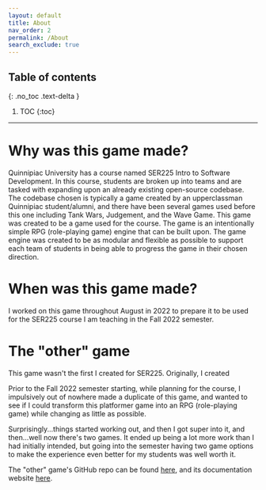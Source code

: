 ```yaml
---
layout: default
title: About
nav_order: 2
permalink: /About
search_exclude: true
---
```


## Table of contents
{: .no_toc .text-delta }

1. TOC
{:toc}

---

# Why was this game made?

Quinnipiac University has a course named SER225 Intro to Software Development.
In this course, students are broken up into teams and are tasked with expanding upon an already existing open-source codebase.
The codebase chosen is typically a game created by an upperclassman Quinnipiac student/alumni, and there have been several games used before this one including Tank Wars, Judgement, and the Wave Game.
This game was created to be a game used for the course. The game is an intentionally simple RPG (role-playing game) engine that can be built upon.
The game engine was created to be as modular and flexible as possible to support each team of students in being able to progress the game in their chosen direction.

# When was this game made?

I worked on this game throughout August in 2022 to prepare it to be used for the SER225 course I am teaching in the Fall 2022 semester.

# The "other" game

This game wasn't the first I created for SER225. Originally, I created

Prior to the Fall 2022 semester starting, while planning for the course, I impulsively out of nowhere
made a duplicate of this game, and wanted to see if I could transform this platformer game into an RPG (role-playing game)
while changing as little as possible. 

Surprisingly...things started working out, and then I got super into it, and
then...well now there's two games. It ended up being a lot more work than I had initially intended,
but going into the semester having two game options to make the experience even better for my students was well worth it.

The "other" game's GitHub repo can be found [here](), and its documentation website [here]().
